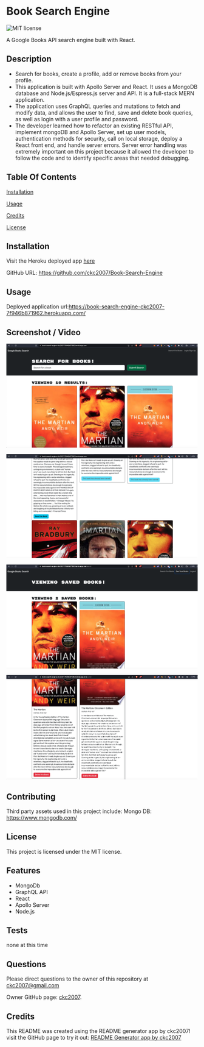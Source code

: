 
# Book Search Engine
![MIT license](https://img.shields.io/badge/license-MIT-blue.svg)

A Google Books API search engine built with React.

## Description

- Search for books, create a profile, add or remove books from your profile. 
- This application is built with Apollo Server and React. It uses a MongoDB database and Node.js/Espress.js server and API. It is a full-stack MERN application. 
- The application uses GraphQL queries and mutations to fetch and modify data, and allows the user to find, save and delete book queries, as well as login with a user profile and password. 
- The developer learned how to refactor an existing RESTful API, implement mongoDB and Apollo Server, set up user models, authentication methods for security, call on local storage, deploy a React front end, and handle server errors. Server error handling was extremely important on this project because it allowed the developer to follow the code and to identify specific areas that needed debugging.

## Table Of Contents

[Installation](#installation)

[Usage](#usage)

[Credits](#credits)

[License](#license)

## Installation

Visit the Heroku deployed app [here](https://book-search-engine-ckc2007-7f946b871962.herokuapp.com/)

GitHub URL: https://github.com/ckc2007/Book-Search-Engine

## Usage

Deployed application url:https://book-search-engine-ckc2007-7f946b871962.herokuapp.com/

## Screenshot / Video

![screenshot](./assets/images/Screen%20Shot%202023-07-27%20at%206.24.15%20PM.png)

![screenshot](./assets/images/Screen%20Shot%202023-07-27%20at%206.24.37%20PM.png)

![screenshot](./assets/images/Screen%20Shot%202023-07-27%20at%206.24.44%20PM.png)

![screenshot](./assets/images/Screen%20Shot%202023-07-27%20at%206.24.52%20PM.png)

## Contributing

Third party assets used in this project include:
Mongo DB: https://www.mongodb.com/

## License

This project is licensed under the MIT license.

## Features

- MongoDb 
- GraphQL API 
- React 
- Apollo Server 
- Node.js

## Tests

none at this time

## Questions

Please direct questions to the owner of this repository at ckc2007@gmail.com

Owner GitHub page:
[ckc2007](
https://github.com/ckc2007).

## Credits

This README was created using the README generator app by ckc2007!
visit the GitHub page to try it out:
[README Generator app by ckc2007](https://github.com/ckc2007/README-Generator)
